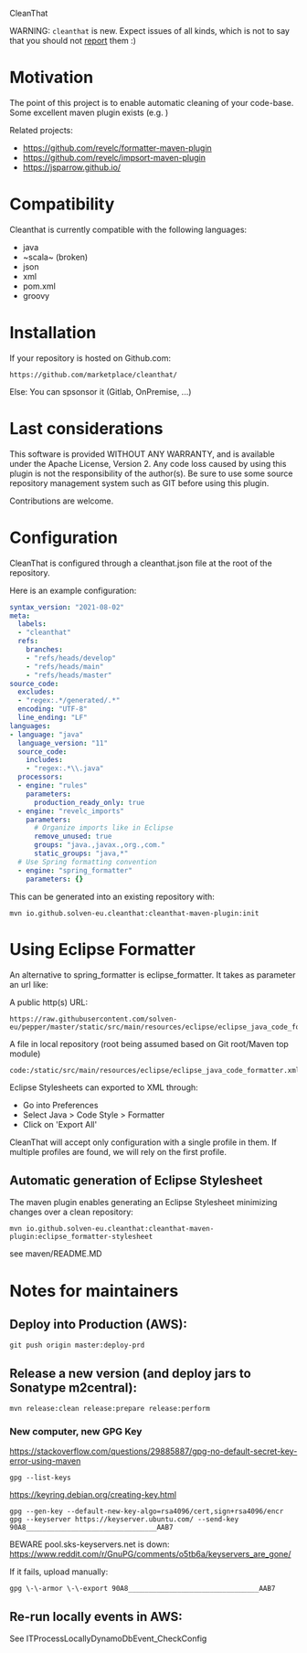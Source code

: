 CleanThat

WARNING: `cleanthat` is new. Expect issues of all kinds, which is not to say that you should not 
[report](https://github.com/solven-eu/cleanthat/issues) them :)

# Motivation

The point of this project is to enable automatic cleaning of your code-base. Some excellent maven plugin exists (e.g. )

Related projects:

 - https://github.com/revelc/formatter-maven-plugin
 - https://github.com/revelc/impsort-maven-plugin
 - https://jsparrow.github.io/

# Compatibility

Cleanthat is currently compatible with the following languages:

 - java
 - ~scala~ (broken) 
 - json
 - xml
 - pom.xml
 - groovy

# Installation

If your repository is hosted on Github.com:

    https://github.com/marketplace/cleanthat/
    
Else: You can spsonsor it (Gitlab, OnPremise, ...)

# Last considerations

This software is provided WITHOUT ANY WARRANTY, and is available under the Apache License, Version 2. Any code loss caused by using this plugin is not the responsibility of the author(s). Be sure to use some source repository management system such as GIT before using this plugin.

Contributions are welcome.

# Configuration

CleanThat is configured through a cleanthat.json file at the root of the repository.

Here is an example configuration:

```yaml
syntax_version: "2021-08-02"
meta:
  labels:
  - "cleanthat"
  refs:
    branches:
    - "refs/heads/develop"
    - "refs/heads/main"
    - "refs/heads/master"
source_code:
  excludes:
  - "regex:.*/generated/.*"
  encoding: "UTF-8"
  line_ending: "LF"
languages:
- language: "java"
  language_version: "11"
  source_code:
    includes:
    - "regex:.*\\.java"
  processors:
  - engine: "rules"
    parameters:
      production_ready_only: true
  - engine: "revelc_imports"
    parameters:
      # Organize imports like in Eclipse
      remove_unused: true
      groups: "java.,javax.,org.,com."
      static_groups: "java,*"
  # Use Spring formatting convention
  - engine: "spring_formatter"
    parameters: {}
```

This can be generated into an existing repository with:

    mvn io.github.solven-eu.cleanthat:cleanthat-maven-plugin:init

# Using Eclipse Formatter

An alternative to spring_formatter is eclipse_formatter. It takes as parameter an url like:

A public http(s) URL:

    https://raw.githubusercontent.com/solven-eu/pepper/master/static/src/main/resources/eclipse/eclipse_java_code_formatter.xml
    
A file in local repository (root being assumed based on Git root/Maven top module)
    
    code:/static/src/main/resources/eclipse/eclipse_java_code_formatter.xml

Eclipse Stylesheets can exported to XML through:

- Go into Preferences
- Select Java > Code Style > Formatter
- Click on 'Export All'

CleanThat will accept only configuration with a single profile in them. If multiple profiles are found, we will rely on the first profile.

## Automatic generation of Eclipse Stylesheet

The maven plugin enables generating an Eclipse Stylesheet minimizing changes over a clean repository:

    mvn io.github.solven-eu.cleanthat:cleanthat-maven-plugin:eclipse_formatter-stylesheet

see maven/README.MD

# Notes for maintainers

## Deploy into Production (AWS):

    git push origin master:deploy-prd

## Release a new version (and deploy jars to Sonatype m2central):

    mvn release:clean release:prepare release:perform

### New computer, new GPG Key

https://stackoverflow.com/questions/29885887/gpg-no-default-secret-key-error-using-maven

    gpg --list-keys

https://keyring.debian.org/creating-key.html

    gpg --gen-key --default-new-key-algo=rsa4096/cert,sign+rsa4096/encr
    gpg --keyserver https://keyserver.ubuntu.com/ --send-key 90A8________________________________AAB7

BEWARE pool.sks-keyservers.net is down: https://www.reddit.com/r/GnuPG/comments/o5tb6a/keyservers_are_gone/

If it fails, upload manually:

    gpg \-\-armor \-\-export 90A8________________________________AAB7

## Re-run locally events in AWS:

See ITProcessLocallyDynamoDbEvent_CheckConfig
